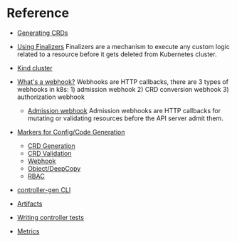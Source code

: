 # Reference

  - [Generating CRDs](generating-crd.md)
  - [Using Finalizers](using-finalizers.md)
    Finalizers are a mechanism to
    execute any custom logic related to a resource before it gets deleted from
    Kubernetes cluster.
  - [Kind cluster](kind.md)
  - [What's a webhook?](webhook-overview.md)
    Webhooks are HTTP callbacks, there are 3
    types of webhooks in k8s: 1) admission webhook 2) CRD conversion webhook 3)
    authorization webhook
    - [Admission webhook](admission-webhook.md)
      Admission webhooks are HTTP
      callbacks for mutating or validating resources before the API server admit
      them.
  - [Markers for Config/Code Generation](markers.md)

      - [CRD Generation](markers/crd.md)
      - [CRD Validation](markers/crd-validation.md)
      - [Webhook](markers/webhook.md)
      - [Object/DeepCopy](markers/object.md)
      - [RBAC](markers/rbac.md)

  - [controller-gen CLI](controller-gen.md)
  - [Artifacts](artifacts.md)
  - [Writing controller tests](writing-tests.md)
  - [Metrics](metrics.md)